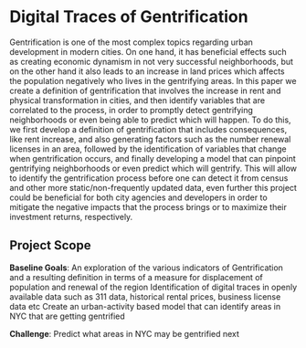 # Digital Traces of Gentrification

Gentrification is one of the most complex topics regarding urban development in modern cities. On one hand, it has beneficial effects such as creating economic dynamism in not very successful neighborhoods, but on the other hand it also leads to an increase in land prices which affects the population negatively who lives in the gentrifying areas. In this paper we create a definition of gentrification that involves the increase in rent and physical transformation in cities, and then identify variables that are correlated to the process, in order to promptly detect gentrifying neighborhoods or even being able to predict which will happen. To do this, we first develop a definition of gentrification that includes consequences, like rent increase, and also generating factors such as the number renewal licenses in an area, followed by the identification of variables that change when gentrification occurs, and finally developing a model that can pinpoint gentrifying neighborhoods or even predict which will gentrify. This will allow to identify the gentrification process before one can detect it from census and other more static/non-frequently updated data, even further this project could be beneficial for both city agencies and developers in order to mitigate the negative impacts that the process brings or to maximize their investment returns, respectively.

## Project Scope
__Baseline Goals__:
An exploration of the various indicators of Gentrification and a resulting definition in terms of a measure for displacement of population and renewal of the region
Identification of digital traces in openly available data such as 311 data, historical rental prices, business license data etc
Create an urban-activity based model that can identify areas in NYC that are getting gentrified

__Challenge__:
Predict what areas in NYC may be gentrified next



